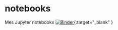 # notebooks
Mes Jupyter notebookx
[![Binder](https://mybinder.org/badge_logo.svg)](https://mybinder.org/v2/gh/manuer2/notebooks/HEAD){:target="_blank" }
